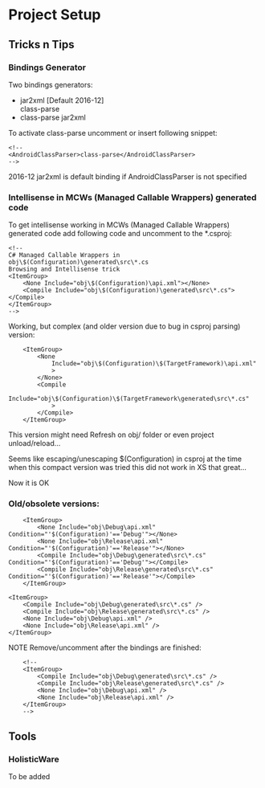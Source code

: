# Project Setup 

## Tricks n Tips

### Bindings Generator

Two bindings generators:

*	jar2xml	[Default 2016-12]	
	<AndroidClassParser>class-parse</AndroidClassParser>
*	class-parse
	<AndroidClassParser>jar2xml</AndroidClassParser>

To activate class-parse uncomment or insert following snippet:

	<!--
	<AndroidClassParser>class-parse</AndroidClassParser>
	-->

2016-12 jar2xml is default binding if AndroidClassParser is not specified	


### Intellisense in MCWs (Managed Callable Wrappers) generated code

To get intellisense working in MCWs (Managed Callable Wrappers) generated code
add following code and uncomment to the *.csproj:

	<!--
	C# Managed Callable Wrappers in obj\$(Configuration)\generated\src\*.cs
	Browsing and Intellisense trick
	<ItemGroup>
		<None Include="obj\$(Configuration)\api.xml"></None>    
		<Compile Include="obj\$(Configuration)\generated\src\*.cs"></Compile>
	</ItemGroup>
	-->

Working, but complex (and older version due to bug in csproj parsing) version:

```
	<ItemGroup>
		<None 
			Include="obj\$(Configuration)\$(TargetFramework)\api.xml" 
			>
		</None>    
		<Compile 
			Include="obj\$(Configuration)\$(TargetFramework\generated\src\*.cs" 
			>
		</Compile>
	</ItemGroup>
```

This version might need Refresh on obj/ folder or even project unload/reload…

Seems like escaping/unescaping $(Configuration) in csproj at the time when this 
compact version was tried this did not work in XS that great...

Now it is OK


### Old/obsolete versions:

```
	<ItemGroup>
		<None Include="obj\Debug\api.xml" Condition="'$(Configuration)'=='Debug'"></None>    
		<None Include="obj\Release\api.xml" Condition="'$(Configuration)'=='Release'"></None>    
		<Compile Include="obj\Debug\generated\src\*.cs" Condition="'$(Configuration)'=='Debug'"></Compile>
		<Compile Include="obj\Release\generated\src\*.cs" Condition="'$(Configuration)'=='Release'"></Compile>
	</ItemGroup>
```

```
<ItemGroup>
	<Compile Include="obj\Debug\generated\src\*.cs" />
	<Compile Include="obj\Release\generated\src\*.cs" />
	<None Include="obj\Debug\api.xml" />
	<None Include="obj\Release\api.xml" />
</ItemGroup>
```

NOTE Remove/uncomment after the bindings are finished:

```
    <!--
	<ItemGroup>
		<Compile Include="obj\Debug\generated\src\*.cs" />
		<Compile Include="obj\Release\generated\src\*.cs" />
		<None Include="obj\Debug\api.xml" />
		<None Include="obj\Release\api.xml" />
	</ItemGroup>
	-->
```

## Tools 



### HolisticWare

To be added
